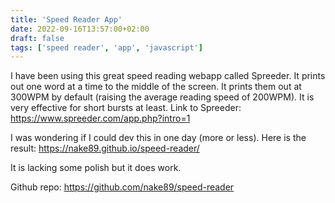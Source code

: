 ```yaml
---
title: 'Speed Reader App'
date: 2022-09-16T13:57:00+02:00
draft: false
tags: ['speed reader', 'app', 'javascript']
---
```


I have been using this great speed reading webapp called Spreeder. It prints out one word at a time to the middle of the screen. It prints them out at 300WPM by default (raising the average reading speed of 200WPM). It is very effective for short bursts at least. Link to Spreeder: https://www.spreeder.com/app.php?intro=1

I was wondering if I could dev this in one day (more or less). Here is the result: https://nake89.github.io/speed-reader/

It is lacking some polish but it does work.

Github repo: https://github.com/nake89/speed-reader
